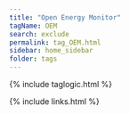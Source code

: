 ```yaml
---
title: "Open Energy Monitor"
tagName: OEM
search: exclude
permalink: tag_OEM.html
sidebar: home_sidebar
folder: tags
---
```

{% include taglogic.html %}

{% include links.html %}
